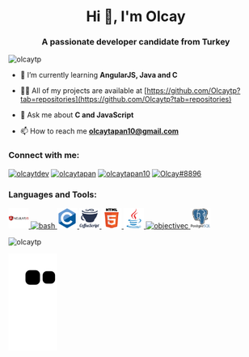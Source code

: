<h1 align="center">Hi 👋, I'm Olcay</h1>
<h3 align="center">A passionate developer candidate from Turkey</h3>

<p align="left"> <img src="https://komarev.com/ghpvc/?username=olcaytp&label=Profile%20views&color=0e75b6&style=flat" alt="olcaytp" /> </p>

- 🌱 I’m currently learning **AngularJS, Java and C**

- 👨‍💻 All of my projects are available at [https://github.com/Olcaytp?tab=repositories](https://github.com/Olcaytp?tab=repositories)

- 💬 Ask me about **C and JavaScript**

- 📫 How to reach me **olcaytapan10@gmail.com**

<h3 align="left">Connect with me:</h3>
<p align="left">
<a href="https://twitter.com/olcaytdev" target="blank"><img align="center" src="https://raw.githubusercontent.com/rahuldkjain/github-profile-readme-generator/master/src/images/icons/Social/twitter.svg" alt="olcaytdev" height="30" width="40" /></a>
<a href="https://linkedin.com/in/olcaytapan" target="blank"><img align="center" src="https://raw.githubusercontent.com/rahuldkjain/github-profile-readme-generator/master/src/images/icons/Social/linked-in-alt.svg" alt="olcaytapan" height="30" width="40" /></a>
<a href="https://www.hackerrank.com/olcaytapan10" target="blank"><img align="center" src="https://raw.githubusercontent.com/rahuldkjain/github-profile-readme-generator/master/src/images/icons/Social/hackerrank.svg" alt="olcaytapan10" height="30" width="40" /></a>
<a href="https://discord.gg/Olcay#8896" target="blank"><img align="center" src="https://raw.githubusercontent.com/rahuldkjain/github-profile-readme-generator/master/src/images/icons/Social/discord.svg" alt="Olcay#8896" height="30" width="40" /></a>
</p>

<h3 align="left">Languages and Tools:</h3>
<p align="left"> <a href="https://angular.io" target="_blank" rel="noreferrer"> <img src="https://raw.githubusercontent.com/devicons/devicon/master/icons/angularjs/angularjs-original-wordmark.svg" alt="angularjs" width="40" height="40"/> </a> <a href="https://www.gnu.org/software/bash/" target="_blank" rel="noreferrer"> <img src="https://www.vectorlogo.zone/logos/gnu_bash/gnu_bash-icon.svg" alt="bash" width="40" height="40"/> </a> <a href="https://www.cprogramming.com/" target="_blank" rel="noreferrer"> <img src="https://raw.githubusercontent.com/devicons/devicon/master/icons/c/c-original.svg" alt="c" width="40" height="40"/> </a> <a href="https://offeescript.org" target="_blank" rel="noreferrer"> <img src="https://raw.githubusercontent.com/devicons/devicon/master/icons/coffeescript/coffeescript-original-wordmark.svg" alt="coffeescript" width="40" height="40"/> </a> <a href="https://www.w3.org/html/" target="_blank" rel="noreferrer"> <img src="https://raw.githubusercontent.com/devicons/devicon/master/icons/html5/html5-original-wordmark.svg" alt="html5" width="40" height="40"/> </a> <a href="https://www.java.com" target="_blank" rel="noreferrer"> <img src="https://raw.githubusercontent.com/devicons/devicon/master/icons/java/java-original.svg" alt="java" width="40" height="40"/> </a> <a href="https://developer.apple.com/library/archive/documentation/Cocoa/Conceptual/ProgrammingWithObjectiveC/Introduction/Introduction.html" target="_blank" rel="noreferrer"> <img src="https://www.vectorlogo.zone/logos/apple_objectivec/apple_objectivec-icon.svg" alt="objectivec" width="40" height="40"/> </a> <a href="https://www.postgresql.org" target="_blank" rel="noreferrer"> <img src="https://raw.githubusercontent.com/devicons/devicon/master/icons/postgresql/postgresql-original-wordmark.svg" alt="postgresql" width="40" height="40"/> </a> </p>

<p><img align="center" src="https://github-readme-stats.vercel.app/api/top-langs?username=olcaytp&show_icons=true&locale=en&layout=compact" alt="olcaytp" /></p>

![snake svg](https://github.com/Olcaytp/Olcaytp/blob/output/github-contribution-grid-snake.svg)
